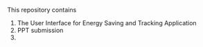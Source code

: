 This repository contains 
1. The User Interface for Energy Saving and Tracking Application
2. PPT submission
3. 
